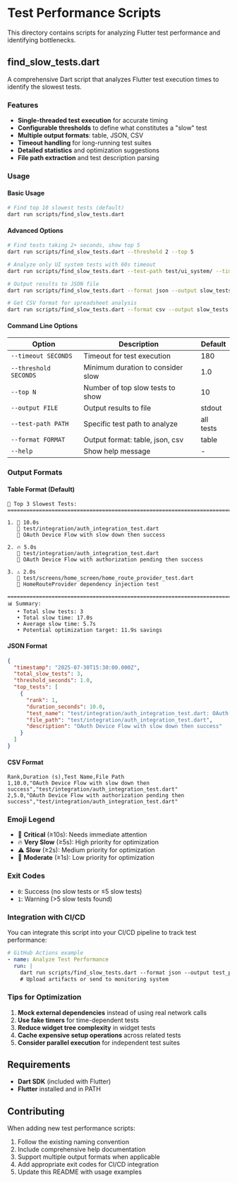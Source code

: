 # Test Performance Scripts

This directory contains scripts for analyzing Flutter test performance and identifying bottlenecks.

## find_slow_tests.dart

A comprehensive Dart script that analyzes Flutter test execution times to identify the slowest tests.

### Features

- **Single-threaded test execution** for accurate timing
- **Configurable thresholds** to define what constitutes a "slow" test
- **Multiple output formats**: table, JSON, CSV
- **Timeout handling** for long-running test suites
- **Detailed statistics** and optimization suggestions
- **File path extraction** and test description parsing

### Usage

#### Basic Usage
```bash
# Find top 10 slowest tests (default)
dart run scripts/find_slow_tests.dart
```

#### Advanced Options
```bash
# Find tests taking 2+ seconds, show top 5
dart run scripts/find_slow_tests.dart --threshold 2 --top 5

# Analyze only UI system tests with 60s timeout
dart run scripts/find_slow_tests.dart --test-path test/ui_system/ --timeout 60

# Output results to JSON file
dart run scripts/find_slow_tests.dart --format json --output slow_tests.json

# Get CSV format for spreadsheet analysis
dart run scripts/find_slow_tests.dart --format csv --output slow_tests.csv
```

#### Command Line Options

| Option | Description | Default |
|--------|-------------|---------|
| `--timeout SECONDS` | Timeout for test execution | 180 |
| `--threshold SECONDS` | Minimum duration to consider slow | 1.0 |
| `--top N` | Number of top slow tests to show | 10 |
| `--output FILE` | Output results to file | stdout |
| `--test-path PATH` | Specific test path to analyze | all tests |
| `--format FORMAT` | Output format: table, json, csv | table |
| `--help` | Show help message | - |

### Output Formats

#### Table Format (Default)
```
🐌 Top 3 Slowest Tests:
================================================================================

1. 🚨 10.0s
   📁 test/integration/auth_integration_test.dart
   🧪 OAuth Device Flow with slow down then success

2. 🔥 5.0s
   📁 test/integration/auth_integration_test.dart
   🧪 OAuth Device Flow with authorization pending then success

3. ⚠️ 2.0s
   📁 test/screens/home_screen/home_route_provider_test.dart
   🧪 HomeRouteProvider dependency injection test

================================================================================
📊 Summary:
   • Total slow tests: 3
   • Total slow time: 17.0s
   • Average slow time: 5.7s
   • Potential optimization target: 11.9s savings
```

#### JSON Format
```json
{
  "timestamp": "2025-07-30T15:30:00.000Z",
  "total_slow_tests": 3,
  "threshold_seconds": 1.0,
  "top_tests": [
    {
      "rank": 1,
      "duration_seconds": 10.0,
      "test_name": "test/integration/auth_integration_test.dart: OAuth Device Flow with slow down then success",
      "file_path": "test/integration/auth_integration_test.dart",
      "description": "OAuth Device Flow with slow down then success"
    }
  ]
}
```

#### CSV Format
```csv
Rank,Duration (s),Test Name,File Path
1,10.0,"OAuth Device Flow with slow down then success","test/integration/auth_integration_test.dart"
2,5.0,"OAuth Device Flow with authorization pending then success","test/integration/auth_integration_test.dart"
```

### Emoji Legend

- 🚨 **Critical** (≥10s): Needs immediate attention
- 🔥 **Very Slow** (≥5s): High priority for optimization  
- ⚠️ **Slow** (≥2s): Medium priority for optimization
- 🐌 **Moderate** (≥1s): Low priority for optimization

### Exit Codes

- `0`: Success (no slow tests or ≤5 slow tests)
- `1`: Warning (>5 slow tests found)

### Integration with CI/CD

You can integrate this script into your CI/CD pipeline to track test performance:

```yaml
# GitHub Actions example
- name: Analyze Test Performance
  run: |
    dart run scripts/find_slow_tests.dart --format json --output test_performance.json
    # Upload artifacts or send to monitoring system
```

### Tips for Optimization

1. **Mock external dependencies** instead of using real network calls
2. **Use fake timers** for time-dependent tests
3. **Reduce widget tree complexity** in widget tests
4. **Cache expensive setup operations** across related tests
5. **Consider parallel execution** for independent test suites

## Requirements

- **Dart SDK** (included with Flutter)
- **Flutter** installed and in PATH

## Contributing

When adding new test performance scripts:

1. Follow the existing naming convention
2. Include comprehensive help documentation
3. Support multiple output formats when applicable
4. Add appropriate exit codes for CI/CD integration
5. Update this README with usage examples